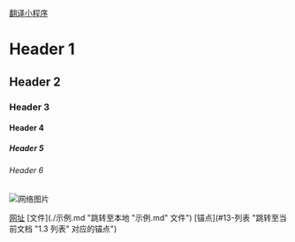 <a href="https://github.com/scottzwells"> 翻译小程序 </a>
# Header 1
## Header 2
### Header 3
#### Header 4
##### Header 5
###### Header 6

![网络图片](https://img-blog.csdnimg.cn/1a37bb737a9846deb658a8b48bf5344b.png)

[网址](https://www.baidu.com "跳转至网页")
[文件](./示例.md "跳转至本地 "示例.md" 文件")
[锚点](#13-列表 "跳转至当前文档 "1.3 列表" 对应的锚点")
